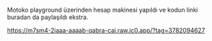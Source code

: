 Motoko playground üzerinden hesap makinesi yapıldı ve kodun linki buradan da paylaşıldı ekstra.




https://m7sm4-2iaaa-aaaab-qabra-cai.raw.ic0.app/?tag=3782094627

